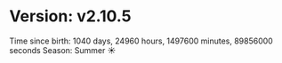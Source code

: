 # Version: v2.10.5
Time since birth: 1040 days, 24960 hours, 1497600 minutes, 89856000 seconds
Season: Summer ☀️
